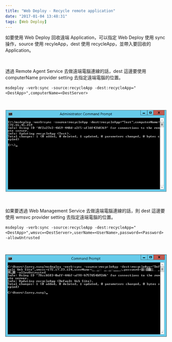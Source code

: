 ```yaml
---
title: "Web Deploy - Recycle remote application"
date: "2017-01-04 13:48:31"
tags: [Web Deploy]
---
```



如要使用 Web Deploy 回收遠端 Application，可以指定 Web Deploy 使用 sync 操作，source 使用 recyleApp，dest 使用 recycleApp，並帶入要回收的 Application。  

<!-- More -->

<br/>

透過 Remote Agent Service 去做遠端電腦連線的話，dest 這邊要使用 computerName provider setting 去指定遠端電腦的位置。 

    msdeploy -verb:sync -source:recycleApp -dest:recycleApp="<DestApp>",computerName=<DestServer>

<br/>


![1.png](1.png)

<br/>


如果要透過 Web Management Service 去做遠端電腦連線的話，則 dest 這邊要使用 wmsvc provider setting 去指定遠端電腦的位置。  

    msdeploy -verb:sync -source:recycleApp -dest:recycleApp="<DestApp>",wmsvc=<DestServer>,userName=<UserName>,password=<Password> -allowUntrusted


<br/>


![2.png](2.png)

<br/>
